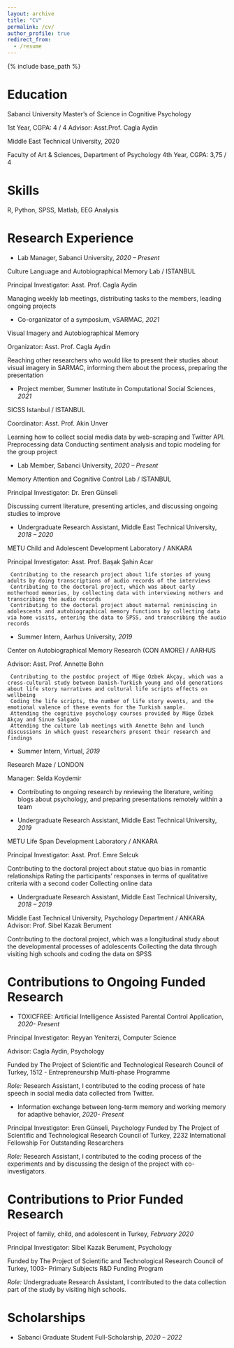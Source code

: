 ```yaml
---
layout: archive
title: "CV"
permalink: /cv/
author_profile: true
redirect_from:
  - /resume
---
```


{% include base_path %}

Education
========
Sabanci University
Master’s of Science in Cognitive Psychology  

1st Year, CGPA: 4 / 4
Advisor: Asst.Prof. Cagla Aydin

Middle East Technical University, 2020

Faculty of Art & Sciences, Department of Psychology
 4th Year, CGPA: 3,75 / 4

Skills
======

R, Python, SPSS, Matlab, EEG Analysis


  
Research Experience
======

* Lab Manager, Sabanci University,				                                *2020 – Present*

Culture Language and Autobiographical Memory Lab / ISTANBUL

Principal Investigator: Asst. Prof. Cagla Aydin

Managing weekly lab meetings, distributing tasks to the members, leading ongoing projects

* Co-organizator of a symposium, vSARMAC,		    		   	                        *2021*

Visual Imagery and Autobiographical Memory 

Organizator: Asst. Prof. Cagla Aydin

Reaching other researchers who would like to present their studies about visual imagery in SARMAC, informing them about the process,  preparing the presentation
  
* Project member, Summer Institute in Computational Social Sciences,                      *2021*

SICSS Istanbul / ISTANBUL

Coordinator: Asst. Prof. Akin Unver

Learning how to collect social media data by web-scraping and Twitter API.
Preprocessing data 
Conducting sentiment analysis and topic modeling for the group project

* Lab Member, Sabanci University,						                                  *2020 – Present*

Memory Attention and Cognitive Control Lab / ISTANBUL

Principal Investigator: Dr. Eren Günseli

Discussing current literature, presenting articles, and discussing ongoing studies to improve

* Undergraduate Research Assistant, Middle East Technical University,        	*2018 – 2020*

METU Child and Adolescent Development Laboratory / ANKARA

Principal Investigator: Asst. Prof. Başak Şahin Acar

     Contributing to the research project about life stories of young adults by doing transcriptions of audio records of the interviews
     Contributing to the doctoral project, which was about early motherhood memories, by collecting data with interviewing mothers and   transcribing the audio records
     Contributing to the doctoral project about maternal reminiscing in adolescents and autobiographical memory functions by collecting data via home visits, entering the data to SPSS, and transcribing the audio records

* Summer Intern, Aarhus University,			  		                      		*2019*

Center on Autobiographical Memory Research (CON AMORE) / AARHUS

Advisor: Asst. Prof. Annette Bohn

     Contributing to the postdoc project of Müge Özbek Akçay, which was a cross-cultural study between Danish-Turkish young and old generations about life story narratives and cultural life scripts effects on wellbeing
     Coding the life scripts, the number of life story events, and the emotional valence of these events for the Turkish sample.
     Attending the cognitive psychology courses provided by Müge Özbek Akçay and Sinue Salgado
     Attending the culture lab meetings with Annette Bohn and lunch discussions in which guest researchers present their research and findings

* Summer Intern, Virtual,							                              		*2019*

Research Maze / LONDON

Manager: Selda Koydemir

  * Contributing to ongoing research by reviewing the literature, writing blogs about psychology, and preparing presentations remotely within a team

* Undergraduate Research Assistant, Middle East Technical University, 	            *2019*

METU Life Span Development Laboratory / ANKARA

Principal Investigator: Asst. Prof. Emre Selcuk

   Contributing to the doctoral project about statue quo bias in romantic relationships
   Rating the participants’ responses in terms of qualitative criteria with a second coder
   Collecting online data

* Undergraduate Research Assistant, Middle East Technical University,           	 *2018 – 2019*

Middle East Technical University, Psychology Department / ANKARA
Advisor: Prof. Sibel Kazak Berument

  Contributing to the doctoral project, which was a longitudinal study about the developmental processes of adolescents
   Collecting the data through visiting high schools and coding the data on SPSS

Contributions to Ongoing Funded Research
==========================================  		

* TOXICFREE: Artificial Intelligence Assisted Parental Control Application,       *2020- Present*   

Principal Investigator: Reyyan Yeniterzi, Computer Science

Advisor: Cagla Aydin, Psychology

Funded by The Project of Scientific and Technological Research Council of Turkey, 1512 - Entrepreneurship Multi-phase Programme

*Role:* Research Assistant, I contributed to the coding process of hate speech in social media data collected from Twitter.

* Information exchange between long-term memory and working memory for adaptive behavior,   *2020- Present*	

Principal Investigator: Eren Günseli, Psychology
Funded by The Project of Scientific and Technological Research Council of Turkey, 2232 International Fellowship For Outstanding Researchers 

*Role:* Research Assistant, I contributed to the coding process of the experiments and by discussing the design of the project with co-investigators.

Contributions to Prior Funded Research  
==========================================
Project of family, child, and adolescent in Turkey,                *February 2020*

Principal Investigator: Sibel Kazak Berument, Psychology

Funded by The Project of Scientific and Technological Research Council of Turkey, 1003- Primary Subjects R&D Funding Program  

*Role:* Undergraduate Research Assistant, I contributed to the data collection part of the study by visiting high schools.



Scholarships
======
* Sabanci Graduate Student Full-Scholarship,			 		            *2020 – 2022*